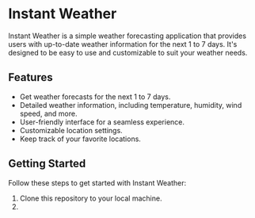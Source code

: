 # Instant Weather

Instant Weather is a simple weather forecasting application that provides users with up-to-date weather information for the next 1 to 7 days. It's designed to be easy to use and customizable to suit your weather needs.

## Features

- Get weather forecasts for the next 1 to 7 days.
- Detailed weather information, including temperature, humidity, wind speed, and more.
- User-friendly interface for a seamless experience.
- Customizable location settings.
- Keep track of your favorite locations.

## Getting Started

Follow these steps to get started with Instant Weather:

1. Clone this repository to your local machine.
2. 